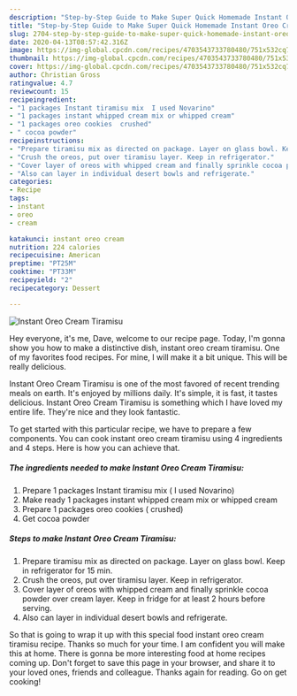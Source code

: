 ```yaml
---
description: "Step-by-Step Guide to Make Super Quick Homemade Instant Oreo Cream Tiramisu"
title: "Step-by-Step Guide to Make Super Quick Homemade Instant Oreo Cream Tiramisu"
slug: 2704-step-by-step-guide-to-make-super-quick-homemade-instant-oreo-cream-tiramisu
date: 2020-04-13T08:57:42.316Z
image: https://img-global.cpcdn.com/recipes/4703543733780480/751x532cq70/instant-oreo-cream-tiramisu-recipe-main-photo.jpg
thumbnail: https://img-global.cpcdn.com/recipes/4703543733780480/751x532cq70/instant-oreo-cream-tiramisu-recipe-main-photo.jpg
cover: https://img-global.cpcdn.com/recipes/4703543733780480/751x532cq70/instant-oreo-cream-tiramisu-recipe-main-photo.jpg
author: Christian Gross
ratingvalue: 4.7
reviewcount: 15
recipeingredient:
- "1 packages Instant tiramisu mix  I used Novarino"
- "1 packages instant whipped cream mix or whipped cream"
- "1 packages oreo cookies  crushed"
- " cocoa powder"
recipeinstructions:
- "Prepare tiramisu mix as directed on package. Layer on glass bowl. Keep in refrigerator for 15 min."
- "Crush the oreos, put over tiramisu layer. Keep in refrigerator."
- "Cover layer of oreos with whipped cream and finally sprinkle cocoa powder over cream layer. Keep in fridge for at least 2 hours before serving."
- "Also can layer in individual desert bowls and refrigerate."
categories:
- Recipe
tags:
- instant
- oreo
- cream

katakunci: instant oreo cream 
nutrition: 224 calories
recipecuisine: American
preptime: "PT25M"
cooktime: "PT33M"
recipeyield: "2"
recipecategory: Dessert

---
```



![Instant Oreo Cream Tiramisu](https://img-global.cpcdn.com/recipes/4703543733780480/751x532cq70/instant-oreo-cream-tiramisu-recipe-main-photo.jpg)

Hey everyone, it's me, Dave, welcome to our recipe page. Today, I'm gonna show you how to make a distinctive dish, instant oreo cream tiramisu. One of my favorites food recipes. For mine, I will make it a bit unique. This will be really delicious.

Instant Oreo Cream Tiramisu is one of the most favored of recent trending meals on earth. It's enjoyed by millions daily. It's simple, it is fast, it tastes delicious. Instant Oreo Cream Tiramisu is something which I have loved my entire life. They're nice and they look fantastic.




To get started with this particular recipe, we have to prepare a few components. You can cook instant oreo cream tiramisu using 4 ingredients and 4 steps. Here is how you can achieve that.

<!--inarticleads1-->

##### The ingredients needed to make Instant Oreo Cream Tiramisu:

1. Prepare 1 packages Instant tiramisu mix ( I used Novarino)
1. Make ready 1 packages instant whipped cream mix or whipped cream
1. Prepare 1 packages oreo cookies ( crushed)
1. Get  cocoa powder




<!--inarticleads2-->

##### Steps to make Instant Oreo Cream Tiramisu:

1. Prepare tiramisu mix as directed on package. Layer on glass bowl. Keep in refrigerator for 15 min.
1. Crush the oreos, put over tiramisu layer. Keep in refrigerator.
1. Cover layer of oreos with whipped cream and finally sprinkle cocoa powder over cream layer. Keep in fridge for at least 2 hours before serving.
1. Also can layer in individual desert bowls and refrigerate.




So that is going to wrap it up with this special food instant oreo cream tiramisu recipe. Thanks so much for your time. I am confident you will make this at home. There is gonna be more interesting food at home recipes coming up. Don't forget to save this page in your browser, and share it to your loved ones, friends and colleague. Thanks again for reading. Go on get cooking!
